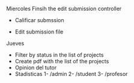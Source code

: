 Miercoles
Finsih the edit submission controller

<!--Admin ui -->

- Calificar submssion

<!--Student ui  -->

- Edit submission file

Jueves

- Filter by status in the list of projects
- Create pdf with the list of the projects
- Opinion del tutor
- Stadisticas
  1- /admin
  2- /student
  3- /profesor
